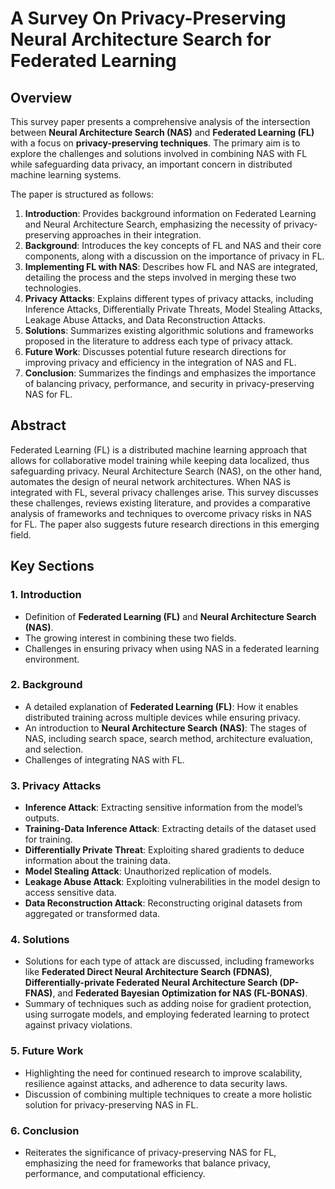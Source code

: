 # A Survey On Privacy-Preserving Neural Architecture Search for Federated Learning

## Overview

This survey paper presents a comprehensive analysis of the intersection between **Neural Architecture Search (NAS)** and **Federated Learning (FL)** with a focus on **privacy-preserving techniques**. The primary aim is to explore the challenges and solutions involved in combining NAS with FL while safeguarding data privacy, an important concern in distributed machine learning systems.

The paper is structured as follows:

1. **Introduction**: Provides background information on Federated Learning and Neural Architecture Search, emphasizing the necessity of privacy-preserving approaches in their integration.
2. **Background**: Introduces the key concepts of FL and NAS and their core components, along with a discussion on the importance of privacy in FL.
3. **Implementing FL with NAS**: Describes how FL and NAS are integrated, detailing the process and the steps involved in merging these two technologies.
4. **Privacy Attacks**: Explains different types of privacy attacks, including Inference Attacks, Differentially Private Threats, Model Stealing Attacks, Leakage Abuse Attacks, and Data Reconstruction Attacks.
5. **Solutions**: Summarizes existing algorithmic solutions and frameworks proposed in the literature to address each type of privacy attack.
6. **Future Work**: Discusses potential future research directions for improving privacy and efficiency in the integration of NAS and FL.
7. **Conclusion**: Summarizes the findings and emphasizes the importance of balancing privacy, performance, and security in privacy-preserving NAS for FL.

## Abstract

Federated Learning (FL) is a distributed machine learning approach that allows for collaborative model training while keeping data localized, thus safeguarding privacy. Neural Architecture Search (NAS), on the other hand, automates the design of neural network architectures. When NAS is integrated with FL, several privacy challenges arise. This survey discusses these challenges, reviews existing literature, and provides a comparative analysis of frameworks and techniques to overcome privacy risks in NAS for FL. The paper also suggests future research directions in this emerging field.

## Key Sections

### 1. Introduction
- Definition of **Federated Learning (FL)** and **Neural Architecture Search (NAS)**.
- The growing interest in combining these two fields.
- Challenges in ensuring privacy when using NAS in a federated learning environment.

### 2. Background
- A detailed explanation of **Federated Learning (FL)**: How it enables distributed training across multiple devices while ensuring privacy.
- An introduction to **Neural Architecture Search (NAS)**: The stages of NAS, including search space, search method, architecture evaluation, and selection.
- Challenges of integrating NAS with FL.

### 3. Privacy Attacks
- **Inference Attack**: Extracting sensitive information from the model’s outputs.
- **Training-Data Inference Attack**: Extracting details of the dataset used for training.
- **Differentially Private Threat**: Exploiting shared gradients to deduce information about the training data.
- **Model Stealing Attack**: Unauthorized replication of models.
- **Leakage Abuse Attack**: Exploiting vulnerabilities in the model design to access sensitive data.
- **Data Reconstruction Attack**: Reconstructing original datasets from aggregated or transformed data.

### 4. Solutions
- Solutions for each type of attack are discussed, including frameworks like **Federated Direct Neural Architecture Search (FDNAS)**, **Differentially-private Federated Neural Architecture Search (DP-FNAS)**, and **Federated Bayesian Optimization for NAS (FL-BONAS)**.
- Summary of techniques such as adding noise for gradient protection, using surrogate models, and employing federated learning to protect against privacy violations.

### 5. Future Work
- Highlighting the need for continued research to improve scalability, resilience against attacks, and adherence to data security laws.
- Discussion of combining multiple techniques to create a more holistic solution for privacy-preserving NAS in FL.

### 6. Conclusion
- Reiterates the significance of privacy-preserving NAS for FL, emphasizing the need for frameworks that balance privacy, performance, and computational efficiency.
